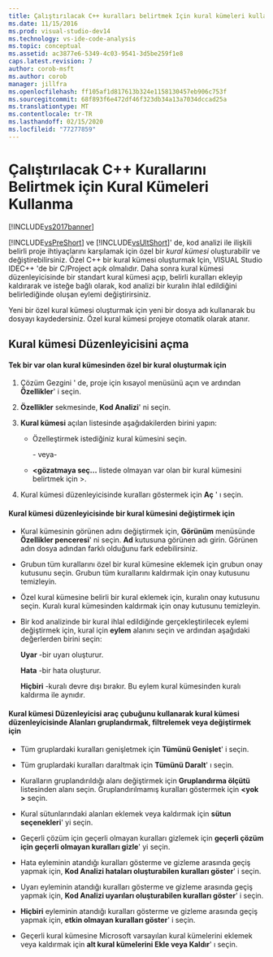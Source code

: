 ```yaml
---
title: Çalıştırılacak C++ kuralları belirtmek Için kural kümeleri kullanma | Microsoft Docs
ms.date: 11/15/2016
ms.prod: visual-studio-dev14
ms.technology: vs-ide-code-analysis
ms.topic: conceptual
ms.assetid: ac3877e6-5349-4c03-9541-3d5be259f1e8
caps.latest.revision: 7
author: corob-msft
ms.author: corob
manager: jillfra
ms.openlocfilehash: ff105af1d817613b324e1158130457eb906c753f
ms.sourcegitcommit: 68f893f6e472df46f323db34a13a7034dccad25a
ms.translationtype: MT
ms.contentlocale: tr-TR
ms.lasthandoff: 02/15/2020
ms.locfileid: "77277859"
---
```

# <a name="using-rule-sets-to-specify-the-c-rules-to-run"></a>Çalıştırılacak C++ Kurallarını Belirtmek için Kural Kümeleri Kullanma
[!INCLUDE[vs2017banner](../includes/vs2017banner.md)]

[!INCLUDE[vsPreShort](../includes/vspreshort-md.md)] ve [!INCLUDE[vsUltShort](../includes/vsultshort-md.md)]' de, kod analizi ile ilişkili belirli proje ihtiyaçlarını karşılamak için özel bir *kural kümesi* oluşturabilir ve değiştirebilirsiniz. Özel C++ bir kural kümesi oluşturmak Için, VISUAL Studio IDEC++ 'de bir C/Project açık olmalıdır. Daha sonra kural kümesi düzenleyicisinde bir standart kural kümesi açıp, belirli kuralları ekleyip kaldırarak ve isteğe bağlı olarak, kod analizi bir kuralın ihlal edildiğini belirlediğinde oluşan eylemi değiştirirsiniz.  
  
 Yeni bir özel kural kümesi oluşturmak için yeni bir dosya adı kullanarak bu dosyayı kaydedersiniz. Özel kural kümesi projeye otomatik olarak atanır.  
  
## <a name="opening-the-rule-set-editor"></a>Kural kümesi Düzenleyicisini açma  
  
#### <a name="to-create-a-custom-rule-from-a-single-existing-rule-set"></a>Tek bir var olan kural kümesinden özel bir kural oluşturmak için  
  
1. Çözüm Gezgini ' de, proje için kısayol menüsünü açın ve ardından **Özellikler**' i seçin.  
  
2. **Özellikler** sekmesinde, **Kod Analizi**' ni seçin.  
  
3. **Kural kümesi** açılan listesinde aşağıdakilerden birini yapın:  
  
   - Özelleştirmek istediğiniz kural kümesini seçin.  
  
     \- veya-  
  
   - **\<gözatmaya seç...** listede olmayan var olan bir kural kümesini belirtmek için >.  
  
4. Kural kümesi düzenleyicisinde kuralları göstermek için **Aç** ' ı seçin.  
  
#### <a name="to-modify-a-rule-set-in-the-rule-set-editor"></a>Kural kümesi düzenleyicisinde bir kural kümesini değiştirmek için  
  
- Kural kümesinin görünen adını değiştirmek için, **Görünüm** menüsünde **Özellikler penceresi**' ni seçin. **Ad** kutusuna görünen adı girin. Görünen adın dosya adından farklı olduğunu fark edebilirsiniz.  
  
- Grubun tüm kurallarını özel bir kural kümesine eklemek için grubun onay kutusunu seçin. Grubun tüm kurallarını kaldırmak için onay kutusunu temizleyin.  
  
- Özel kural kümesine belirli bir kural eklemek için, kuralın onay kutusunu seçin. Kuralı kural kümesinden kaldırmak için onay kutusunu temizleyin.  
  
- Bir kod analizinde bir kural ihlal edildiğinde gerçekleştirilecek eylemi değiştirmek için, kural için **eylem** alanını seçin ve ardından aşağıdaki değerlerden birini seçin:  
  
     **Uyar** -bir uyarı oluşturur.  
  
     **Hata** -bir hata oluşturur.  
  
     **Hiçbiri** -kuralı devre dışı bırakır. Bu eylem kural kümesinden kuralı kaldırma ile aynıdır.  
  
#### <a name="to-group-filter-or-change-the-fields-in-the-rule-set-editor-by-using-the-rule-set-editor-toolbar"></a>Kural kümesi Düzenleyicisi araç çubuğunu kullanarak kural kümesi düzenleyicisinde Alanları gruplandırmak, filtrelemek veya değiştirmek için  
  
- Tüm gruplardaki kuralları genişletmek için **Tümünü Genişlet**' i seçin.  
  
- Tüm gruplardaki kuralları daraltmak için **Tümünü Daralt**' ı seçin.  
  
- Kuralların gruplandırıldığı alanı değiştirmek için **Gruplandırma ölçütü** listesinden alanı seçin. Gruplandırılmamış kuralları göstermek için **\<yok >** seçin.  
  
- Kural sütunlarındaki alanları eklemek veya kaldırmak için **sütun seçenekleri**' yi seçin.  
  
- Geçerli çözüm için geçerli olmayan kuralları gizlemek için **geçerli çözüm için geçerli olmayan kuralları gizle**' yi seçin.  
  
- Hata eyleminin atandığı kuralları gösterme ve gizleme arasında geçiş yapmak için, **Kod Analizi hataları oluşturabilen kuralları göster**' i seçin.  
  
- Uyarı eyleminin atandığı kuralları gösterme ve gizleme arasında geçiş yapmak için, **Kod Analizi uyarıları oluşturabilen kuralları göster**' i seçin.  
  
- **Hiçbiri** eyleminin atandığı kuralları gösterme ve gizleme arasında geçiş yapmak için, **etkin olmayan kuralları göster**' i seçin.  
  
- Geçerli kural kümesine Microsoft varsayılan kural kümelerini eklemek veya kaldırmak için **alt kural kümelerini Ekle veya Kaldır**' ı seçin.
